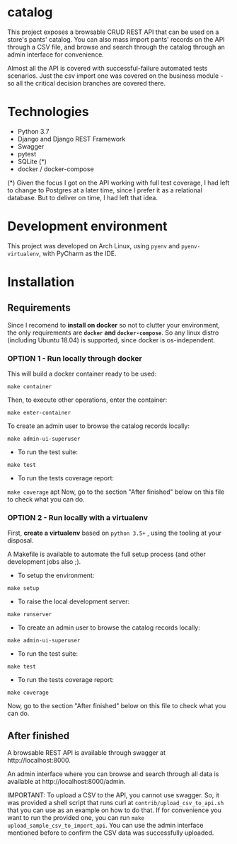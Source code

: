 # catalog

This project exposes a browsable CRUD REST API that can be used on a store's pants' catalog.
You can also mass import pants' records on the API through a CSV file, and browse and
search through the catalog through an admin interface for convenience.

Almost all the API is covered with successful-failure automated tests scenarios. 
Just the csv import one was covered on the business module - so all the 
critical decision branches are covered there. 

# Technologies

- Python 3.7
- Django and Django REST Framework
- Swagger
- pytest
- SQLite (*)
- docker / docker-compose

(*) Given the focus I got on the API working with full test coverage, I had left to change
to Postgres at a later time, since I prefer it as a relational database. But to deliver on time, 
I had left that idea.  

# Development environment

This project was developed on Arch Linux, using `pyenv` and `pyenv-virtualenv`, with PyCharm as the
IDE.

# Installation

## Requirements

Since I recomend to **install on docker** so not to clutter your environment, 
the only requirements are **`docker` and `docker-compose`**. So any
linux distro (including Ubuntu 18.04) is supported, since docker is 
os-independent.

### OPTION 1 - Run locally through **docker**

This will build a docker container ready to be used: 

`make container`

Then, to execute other operations, enter the container: 

`make enter-container`

To create an admin user to browse the catalog records locally:

`make admin-ui-superuser`

- To run the test suite: 

`make test`

- To run the tests coverage report: 

`make coverage`
apt
Now, go to the section "After finished" below on this file to check 
what you can do.

### OPTION 2 - Run locally with a **virtualenv**

First, **create a virtualenv** based on `python 3.5+` , using the tooling at your disposal.  

A Makefile is available to automate the full setup process (and other development jobs also ;).

- To setup the environment: 

`make setup`

- To raise the local development server: 

`make runserver`

- To create an admin user to browse the catalog records locally: 

`make admin-ui-superuser`

- To run the test suite: 

`make test`

- To run the tests coverage report: 

`make coverage`

Now, go to the section "After finished" below on this file to check 
what you can do.


## After finished

A browsable REST API is available through swagger at http://localhost:8000.

An admin interface where you can browse and search through all data is available at
http://localhost:8000/admin.

IMPORTANT: To upload a CSV to the API, you cannot use swagger. So, it was provided a shell script
that runs curl at `contrib/upload_csv_to_api.sh` that you can use as an example on how to do that.
If for convenience you want to run the provided one, you can run `make upload_sample_csv_to_import_api`.
You can use the admin interface mentioned before to confirm the CSV data was successfully uploaded.
